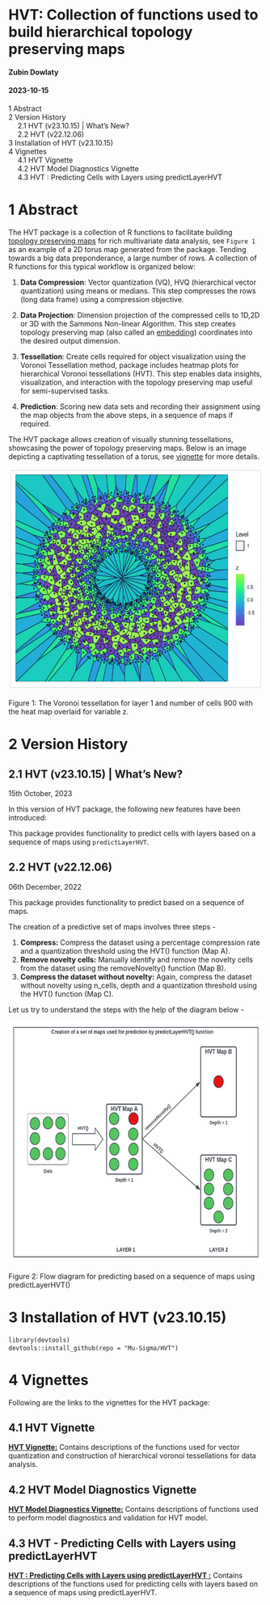 # HVT: Collection of functions used to build hierarchical topology preserving maps

#### Zubin Dowlaty

#### 2023-10-15

<div id="TOC">

*   [<span class="toc-section-number">1</span> Abstract](#abstract)
*   [<span class="toc-section-number">2</span> Version History](#version-history)
    *   [<span class="toc-section-number">2.1</span> HVT (v23.10.15) | What’s New?](#hvt-(v23.10.15)-whats-new)
    *   [<span class="toc-section-number">2.2</span> HVT (v22.12.06)](#hvt-(v22.12.06))
*   [<span class="toc-section-number">3</span> Installation of HVT (v23.10.15)](#installation-of-hvt-(v23.10.15))
*   [<span class="toc-section-number">4</span> Vignettes](#vignettes)
    *   [<span class="toc-section-number">4.1</span> HVT Vignette](#hvt-vignette)
    *   [<span class="toc-section-number">4.2</span> HVT Model Diagnostics Vignette](#hvt-model-diagnostics-vignette)
    *   [<span class="toc-section-number">4.3</span> HVT : Predicting Cells with Layers using predictLayerHVT ](#hvt---predicting-cells-with-layers-using-predictLayerHVT)

</div>

<div id="abstract" class="section level1" number="1">

# <span class="header-section-number">1</span> Abstract

The HVT package is a collection of R functions to facilitate building [topology preserving maps](https://users.ics.aalto.fi/jhollmen/dippa/node9.html#:~:text=The%20property%20of%20topology%20preserving,tool%20of%20high%2Ddimensional%20data) for rich multivariate data analysis, see `Figure 1` as an example of a 2D torus map generated from the package. Tending towards a big data preponderance, a large number of rows. A collection of R functions for this typical workflow is organized below:

1.  **Data Compression**: Vector quantization (VQ), HVQ (hierarchical vector quantization) using means or medians. This step compresses the rows (long data frame) using a compression objective.

2.  **Data Projection**: Dimension projection of the compressed cells to 1D,2D or 3D with the Sammons Non-linear Algorithm. This step creates topology preserving map (also called an [embedding](https://en.wikipedia.org/wiki/Embedding)) coordinates into the desired output dimension. 

3.  **Tessellation**: Create cells required for object visualization using the Voronoi Tessellation method, package includes heatmap plots for hierarchical Voronoi tessellations (HVT). This step enables data insights, visualization, and interaction with the topology preserving map useful for semi-supervised tasks.

4.  **Prediction**: Scoring new data sets and recording their assignment using the map objects from the above steps, in a sequence of maps if required.


The HVT package allows creation of visually stunning tessellations, showcasing the power of topology preserving maps. Below is an image depicting a captivating tessellation of a torus, see [vignette](https://htmlpreview.github.io/?https://github.com/Mu-Sigma/HVT/blob/master/vignettes/HVT.html) for more details.

<img src="https://github.com/Mu-Sigma/HVT/blob/master/vignettes/torus.png" width="642px" height="440px" />
<p class="caption">
Figure 1: The Voronoi tessellation for layer 1 and number of cells 900 with the heat map overlaid for variable z.
</p>


</div>

<div id="version-history" class="section level1" number="2">

# <span class="header-section-number">2</span> Version History 

<div id="hvt-(v23.10.15)-whats-new" class="section level2" number="2.1">

## <span class="header-section-number">2.1</span> HVT (v23.10.15) | What’s New? 

15th October, 2023

In this version of HVT package, the following new features have been introduced:

This package provides  functionality to predict cells with layers based on a sequence of maps using `predictLayerHVT`. 
</div>

<div id="hvt-(v22.12.06)" class="section level2" number="2.2">

## <span class="header-section-number">2.2</span> HVT (v22.12.06) 

06th December, 2022

This package provides functionality to predict based on a sequence of maps.

The creation of a predictive set of maps involves three steps -

1.  **Compress:** Compress the dataset using a percentage compression rate and a quantization threshold using the HVT() function (Map A).
2.  **Remove novelty cells:** Manually identify and remove the novelty cells from the dataset using the removeNovelty() function (Map B).
3.  **Compress the dataset without novelty:** Again, compress the dataset without novelty using n_cells, depth and a quantization threshold using the HVT() function (Map C).


Let us try to understand the steps with the help of the diagram below -

<img src="https://github.com/Mu-Sigma/HVT/blob/master/vignettes/predictLayerHVT_function.png" width="672px" height="480px" />
<p class="caption">
Figure 2: Flow diagram for predicting based on a sequence of maps using predictLayerHVT()
</p>



<div id="installation-of-hvt-(v23.10.15)" class="section level2" number="3">

# <span class="header-section-number">3</span> Installation of HVT (v23.10.15)

<div class="sourceCode" id="cb1">

    library(devtools)
    devtools::install_github(repo = "Mu-Sigma/HVT")

</div>

</div>


</div>

<div id="vignettes" class="section level1" number="4">

# <span class="header-section-number">4</span> Vignettes

Following are the links to the vignettes for the HVT package:

<div id="hvt-vignette" class="section level2" number="4.1">

## <span class="header-section-number">4.1</span> HVT Vignette

[**HVT Vignette:**](https://htmlpreview.github.io/?https://github.com/Mu-Sigma/HVT/blob/master/vignettes/HVT.html) Contains descriptions of the functions used for vector quantization and construction of hierarchical voronoi tessellations for data analysis.

</div>

<div id="hvt-model-diagnostics-vignette" class="section level2" number="4.2">

## <span class="header-section-number">4.2</span> HVT Model Diagnostics Vignette

[**HVT Model Diagnostics Vignette:**](https://htmlpreview.github.io/?https://github.com/Mu-Sigma/HVT/blob/master/vignettes/HVT_model_diagnostics_vignette.html) Contains descriptions of functions used to perform model diagnostics and validation for HVT model.

</div>

<div id="hvt---predicting-cells-with-layers-using-predictLayerHVT" class="section level2" number="4.3">

## <span class="header-section-number">4.3</span> HVT - Predicting Cells with Layers using predictLayerHVT

[**HVT : Predicting Cells with Layers using predictLayerHVT :**](https://htmlpreview.github.io/?https://github.com/Mu-Sigma/HVT/blob/master/vignettes/Predicting_Cells_with_Layers_using_predictLayerHVT.html) Contains descriptions of the functions used for predicting cells with layers based on a sequence of maps using predictLayerHVT.
